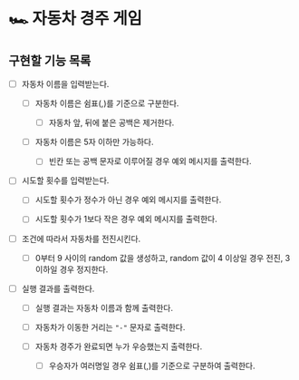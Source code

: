 # 🏎 자동차 경주 게임

## 구현할 기능 목록

- [ ] 자동차 이름을 입력받는다.

  - [ ] 자동차 이름은 쉼표(,)를 기준으로 구분한다.

    - [ ] 자동차 앞, 뒤에 붙은 공백은 제거한다.

  - [ ] 자동차 이름은 5자 이하만 가능하다.

    - [ ] 빈칸 또는 공백 문자로 이루어질 경우 예외 메시지를 출력한다.

- [ ] 시도할 횟수를 입력받는다.

  - [ ] 시도할 횟수가 정수가 아닌 경우 예외 메시지를 출력한다.

  - [ ] 시도할 횟수가 1보다 작은 경우 예외 메시지를 출력한다.

- [ ] 조건에 따라서 자동차를 전진시킨다.

  - [ ] 0부터 9 사이의 random 값을 생성하고, random 값이 4 이상일 경우 전진, 3 이하일 경우 정지한다.

- [ ] 실행 결과를 출력한다.

  - [ ] 실행 결과는 자동차 이름과 함께 출력한다.

  - [ ] 자동차가 이동한 거리는 `"-"` 문자로 출력한다.

  - [ ] 자동차 경주가 완료되면 누가 우승했는지 출력한다.

    - [ ] 우승자가 여러명일 경우 쉼표(,)를 기준으로 구분하여 출력한다.
